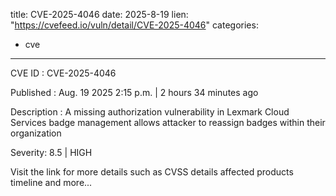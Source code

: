  
title: CVE-2025-4046
date: 2025-8-19
lien: "https://cvefeed.io/vuln/detail/CVE-2025-4046"
categories:
  - cve
---

CVE ID : CVE-2025-4046

Published :  Aug. 19
2025
2:15 p.m. | 2 hours
34 minutes ago

Description : A missing authorization vulnerability in Lexmark Cloud Services badge management allows attacker to reassign badges within their organization

Severity: 8.5 | HIGH

Visit the link for more details
such as CVSS details
affected products
timeline
and more...
